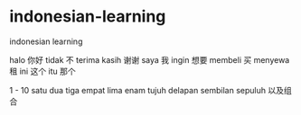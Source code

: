 # indonesian-learning
indonesian learning

halo 你好
tidak 不
terima kasih 谢谢
saya 我
ingin 想要
membeli 买
menyewa 租
ini 这个
itu 那个

1 - 10
satu dua tiga empat lima enam tujuh delapan sembilan sepuluh
以及组合
